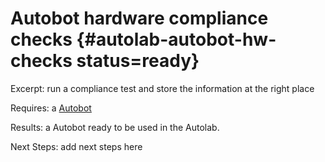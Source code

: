 # Autobot hardware compliance checks {#autolab-autobot-hw-checks status=ready}

Excerpt: run a compliance test and store the information at the right place

<div class='requirements' markdown="1">

Requires: a [Autobot](#autolab-autobot-specs)

Results: a Autobot ready to be used in the Autolab.

Next Steps: add next steps here

</div>
